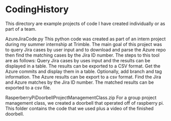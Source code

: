 # CodingHistory

This directory are example projects of code I have created individually or as part of a team.

AzureJiraCode.py
This python code was created as part of an intern project during my summer internship at Trimble.
The main goal of this project was to query Jira cases by user input and to download and parse the Azure repo 
then find the matching cases by the Jira ID number. The steps to this tool are as follows:
    Query Jira cases by uses input and the results can be displayed in a table.
    The results can be exported to a CSV format.
    Get the Azure commits and display them in a table.
    Optionally, add branch and tag information.
    The Azure results can be export to a csv format.
    Find the Jira and Azure matches by the Jira ID number.
    The matched results can be exported to a csv file.

RasperberryPiDoorbellProjectManagementClass.zip
For a group project management class, we created a doorbell that operated off of raspberry pi. This folder contains the code that we used plus a video of the finished doorbell.
